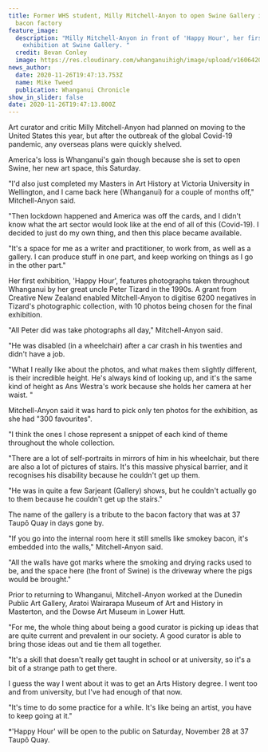 ```yaml
---
title: Former WHS student, Milly Mitchell-Anyon to open Swine Gallery in old
  bacon factory
feature_image:
  description: "Milly Mitchell-Anyon in front of 'Happy Hour', her first
    exhibition at Swine Gallery. "
  credit: Bevan Conley
  image: https://res.cloudinary.com/whanganuihigh/image/upload/v1606420049/News/Milly_Mitchell-Anyon.ex_chron_27.11.20_photo_bevan_conley.jpg
news_author:
  date: 2020-11-26T19:47:13.753Z
  name: Mike Tweed
  publication: Whanganui Chronicle
show_in_slider: false
date: 2020-11-26T19:47:13.800Z
---
```

Art curator and critic Milly Mitchell-Anyon had planned on moving to the United States this year, but after the outbreak of the global Covid-19 pandemic, any overseas plans were quickly shelved.

America's loss is Whanganui's gain though because she is set to open Swine, her new art space, this Saturday.

"I'd also just completed my Masters in Art History at Victoria University in Wellington, and I came back here (Whanganui) for a couple of months off," Mitchell-Anyon said.

"Then lockdown happened and America was off the cards, and I didn't know what the art sector would look like at the end of all of this (Covid-19). I decided to just do my own thing, and then this place became available.

"It's a space for me as a writer and practitioner, to work from, as well as a gallery. I can produce stuff in one part, and keep working on things as I go in the other part."

Her first exhibition, 'Happy Hour', features photographs taken throughout Whanganui by her great uncle Peter Tizard in the 1990s. A grant from Creative New Zealand enabled Mitchell-Anyon to digitise 6200 negatives in Tizard's photographic collection, with 10 photos being chosen for the final exhibition.

"All Peter did was take photographs all day," Mitchell-Anyon said.

"He was disabled (in a wheelchair) after a car crash in his twenties and didn't have a job.

"What I really like about the photos, and what makes them slightly different, is their incredible height. He's always kind of looking up, and it's the same kind of height as Ans Westra's work because she holds her camera at her waist. "

Mitchell-Anyon said it was hard to pick only ten photos for the exhibition, as she had "300 favourites".

"I think the ones I chose represent a snippet of each kind of theme throughout the whole collection.

"There are a lot of self-portraits in mirrors of him in his wheelchair, but there are also a lot of pictures of stairs. It's this massive physical barrier, and it recognises his disability because he couldn't get up them.

"He was in quite a few Sarjeant (Gallery) shows, but he couldn't actually go to them because he couldn't get up the stairs."

The name of the gallery is a tribute to the bacon factory that was at 37 Taupō Quay in days gone by.

"If you go into the internal room here it still smells like smokey bacon, it's embedded into the walls," Mitchell-Anyon said.

"All the walls have got marks where the smoking and drying racks used to be, and the space here (the front of Swine) is the driveway where the pigs would be brought."

Prior to returning to Whanganui, Mitchell-Anyon worked at the Dunedin Public Art Gallery, Aratoi Wairarapa Museum of Art and History in Masterton, and the Dowse Art Museum in Lower Hutt.

"For me, the whole thing about being a good curator is picking up ideas that are quite current and prevalent in our society. A good curator is able to bring those ideas out and tie them all together.

"It's a skill that doesn't really get taught in school or at university, so it's a bit of a strange path to get there.

I guess the way I went about it was to get an Arts History degree. I went too and from university, but I've had enough of that now.

"It's time to do some practice for a while. It's like being an artist, you have to keep going at it."

*'Happy Hour' will be open to the public on Saturday, November 28 at 37 Taupō Quay.

